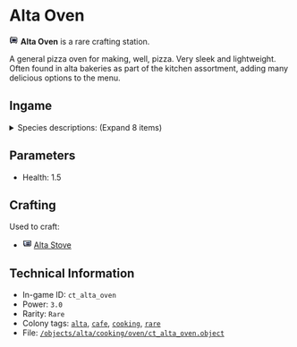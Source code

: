 # Alta Oven

<img src="https://raw.githubusercontent.com/Ceterai/Enternia/main/objects/alta/cooking/oven/icon.png" alt="Alta Oven icon" loading="lazy" height=16px width="auto" /> **Alta Oven** is a rare crafting station.

A general pizza oven for making, well, pizza. Very sleek and lightweight.  
Often found in alta bakeries as part of the kitchen assortment, adding many delicious options to the menu.

## Ingame

<details><summary>Species descriptions: (Expand 8 items)</summary>

- Alta: An oven! For pizza! I'll take one with stuffed crust please.
- Apex: A regular oven, the inside seems like it is meant for baking pizza.
- Avian: I like the smell of this.
- Floran: A pizza maker!
- Glitch: Neutral. An oven for pizzas.
- Human: Ah, the smell of pizza...
- Hylotl: A pretty small oven for making pizza.
- Novakid: Don't mind if I do!

</details>

## Parameters

- Health: 1.5

## Crafting

Used to craft:

- <img src="https://raw.githubusercontent.com/Ceterai/Enternia/main/objects/alta/cooking/stove/icon.png" alt="Alta Stove icon" loading="lazy" height=16px width="auto" /> [Alta Stove](https://ceterai.github.io/MyEnternia/Wiki/AltaStove)

## Technical Information

- In-game ID: `ct_alta_oven`
- Power: `3.0`
- Rarity: `Rare`
- Colony tags: [`alta`](https://ceterai.github.io/MyEnternia/Wiki/Tags/Alta), [`cafe`](https://ceterai.github.io/MyEnternia/Wiki/Tags/Cafe), [`cooking`](https://ceterai.github.io/MyEnternia/Wiki/Tags/Cooking), [`rare`](https://ceterai.github.io/MyEnternia/Wiki/Tags/Rare)
- File: [`/objects/alta/cooking/oven/ct_alta_oven.object`](https://github.com/Ceterai/Enternia/blob/main/objects/alta/cooking/oven/ct_alta_oven.object)
